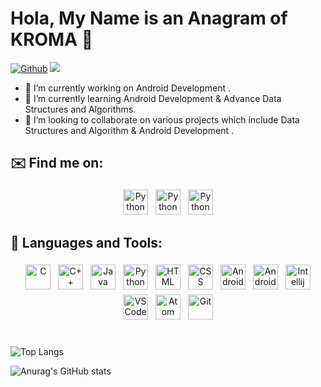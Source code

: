 

# Hola, My Name is an Anagram of KROMA 👋
[![Github](https://img.shields.io/github/followers/Omkar-Ghongade?label=Follow&style=social)](https://github.com/Omkar-Ghongade)  ![](https://visitor-badge.laobi.icu/badge?page_id=Omkar-Ghongade.Omkar-Ghongade) 




- 🔭 I’m currently working on Android Development .
- 🌱 I’m currently learning Android Development & Advance Data Structures and Algorithms.
- 👯 I’m looking to collaborate on various projects which include Data Structures and Algorithm & Android Development .



## ✉️ Find me on:
<p align="center">
 <a href="https://www.linkedin.com/in/omkar-ghongade-723247214/" target="_blank" rel="noopener noreferrer"> <img src="https://cdn.jsdelivr.net/npm/simple-icons@v3/icons/linkedin.svg" alt="Python" height="40" style="vertical-align:top; margin:4px"></a> 
 <a href="mailto:
omkarsubhashghongade21@gmail.com"> <img src="https://cdn.jsdelivr.net/npm/simple-icons@v3/icons/gmail.svg" alt="Python" height="40" style="vertical-align:top; margin:4px"></a> 
 <a href="https://www.instagram.com/_.kroma._/" target="_blank" rel="noopener noreferrer"> <img src="https://camo.githubusercontent.com/c9dacf0f25a1489fdbc6c0d2b41cda58b77fa210a13a886d6f99e027adfbd358/68747470733a2f2f6564656e742e6769746875622e696f2f537570657254696e7949636f6e732f696d616765732f7376672f696e7374616772616d2e737667" alt="Python" height="40" style="vertical-align:top; margin:4px"></a>
</p>


## 🧰 Languages and Tools:
<p align="center">
<img src="https://github.com/yurijserrano/Github-Profile-Readme-Logos/blob/master/programming%20languages/c.svg" alt="C" height="40" style="vertical-align:top; margin:4px">
<img src="https://github.com/yurijserrano/Github-Profile-Readme-Logos/blob/master/programming%20languages/c%2B%2B.svg" alt="C++" height="40" style="vertical-align:top; margin:4px">
<img src="https://github.com/yurijserrano/Github-Profile-Readme-Logos/blob/master/programming%20languages/java.svg" alt="Java" height="40" style="vertical-align:top; margin:4px">
<img src="https://github.com/yurijserrano/Github-Profile-Readme-Logos/blob/master/programming%20languages/python.svg" alt="Python" height="40" style="vertical-align:top; margin:4px">
 <img src="https://github.com/yurijserrano/Github-Profile-Readme-Logos/blob/master/others/html.svg" alt="HTML" height="40" style="vertical-align:top; margin:4px">
 <img src="https://github.com/yurijserrano/Github-Profile-Readme-Logos/blob/master/others/css.svg" alt="CSS" height="40" style="vertical-align:top; margin:4px">
 <img src="https://github.com/yurijserrano/Github-Profile-Readme-Logos/blob/master/ides/android-studio.svg" alt="Android-Studio" height="40" style="vertical-align:top; margin:4px">
  <img src="https://github.com/yurijserrano/Github-Profile-Readme-Logos/blob/master/frameworks/android.svg" alt="Android" height="40" style="vertical-align:top; margin:4px">
 <img src="https://github.com/yurijserrano/Github-Profile-Readme-Logos/blob/master/ides/pycharm.svg" alt="Intellij" height="40" style="vertical-align:top; margin:4px">
 <img src="https://github.com/yurijserrano/Github-Profile-Readme-Logos/blob/master/text%20editors/vscode.svg" alt="VSCode" height="40" style="vertical-align:top; margin:4px">
 <img src="https://github.com/yurijserrano/Github-Profile-Readme-Logos/blob/master/text%20editors/atom.svg" alt="Atom" height="40" style="vertical-align:top; margin:4px">

 <img src="https://github.com/yurijserrano/Github-Profile-Readme-Logos/blob/master/cloud/github.svg" alt="Git" height="40" style="vertical-align:top; margin:4px">
 
</p>

#

![Top Langs](https://github-readme-stats.vercel.app/api/top-langs/?username=Omkar-Ghongade&theme=tokyonight)

![Anurag's GitHub stats](https://github-readme-stats.vercel.app/api?username=Omkar-Ghongade&show_icons=true&theme=radical)







